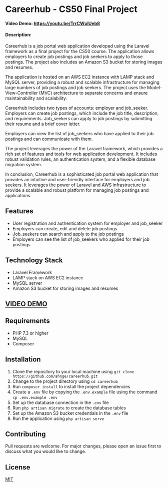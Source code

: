# Careerhub - CS50 Final Project

#### Video Demo: <https://youtu.be/TrrCWuIUeb8>

#### Description:

Careerhub is a job portal web application developed using the Laravel framework as a final project for the CS50 course. The application allows employers to create job postings and job seekers to apply to those postings. The project also includes an Amazon S3 bucket for storing images and resumes.

The application is hosted on an AWS EC2 instance with LAMP stack and MySQL server, providing a robust and scalable infrastructure for managing large numbers of job postings and job seekers. The project uses the Model-View-Controller (MVC) architecture to separate concerns and ensure maintainability and scalability.

Careerhub includes two types of accounts: employer and job_seeker. Employers can create job postings, which include the job title, description, and requirements. Job_seekers can apply to job postings by submitting their resume and a brief cover letter.

Employers can view the list of job_seekers who have applied to their job postings and can communicate with them.

The project leverages the power of the Laravel framework, which provides a rich set of features and tools for web application development. It includes robust validation rules, an authentication system, and a flexible database migration system.

In conclusion, Careerhub is a sophisticated job portal web application that provides an intuitive and user-friendly interface for employers and job seekers. It leverages the power of Laravel and AWS infrastructure to provide a scalable and robust platform for managing job postings and applications.

## Features

-   User registration and authentication system for employer and job_seeker
-   Employers can create, edit and delete job postings
-   Job_seekers can search and apply to the job postings
-   Employers can see the list of job_seekers who applied for their job postings

## Technology Stack

-   Laravel Framework
-   LAMP stack on AWS EC2 instance
-   MySQL server
-   Amazon S3 bucket for storing images and resumes

## [VIDEO DEMO](https://youtu.be/TrrCWuIUeb8)

## Requirements

-   PHP 7.3 or higher
-   MySQL
-   Composer

## Installation

1.  Clone the repository to your local machine using `git clone https://github.com/ahnge/careerhub.git`
2.  Change to the project directory using `cd careerhub`
3.  Run `composer install` to install the project dependencies
4.  Create a `.env` file by copying the `.env.example` file using the command `cp .env.example .env`
5.  Set up the database connection in the `.env` file
6.  Run `php artisan migrate` to create the database tables
7.  Set up the Amazon S3 bucket credentials in the `.env` file
8.  Run the application using `php artisan serve`

## Contributing

Pull requests are welcome. For major changes, please open an issue first to discuss what you would like to change.

## License

[MIT](https://choosealicense.com/licenses/mit/)
